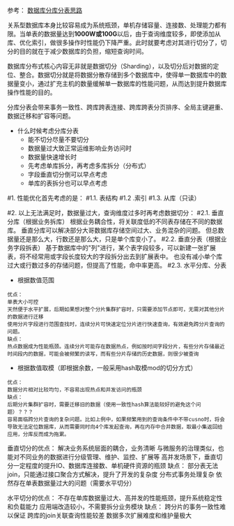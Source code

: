 参考：
[数据库分库分表思路](https://www.cnblogs.com/butterfly100/p/9034281.html)

关系型数据库本身比较容易成为系统瓶颈，单机存储容量、连接数、处理能力都有限。当单表的数据量达到**1000W或100G**以后，由于查询维度较多，即使添加从库、优化索引，做很多操作时性能仍下降严重。此时就要考虑对其进行切分了，切分的目的就在于减少数据库的负担，缩短查询时间。

数据库分布式核心内容无非就是数据切分（Sharding），以及切分后对数据的定位、整合。数据切分就是将数据分散存储到多个数据库中，使得单一数据库中的数据量变小，通过扩充主机的数量缓解单一数据库的性能问题，从而达到提升数据库操作性能的目的。

分库分表会带来事务一致性、跨库跨表连接、跨库跨表分页排序、全局主键避重、数据迁移和扩容等问题。
* 什么时候考虑分库分表
    * 能不切分尽量不要切分
    * 数据量过大致正常运维影响业务访问时
    * 数据量快速增长时
    * 先考虑单库拆分，再考虑多库拆分（分布式）
    * 字段垂直切分倒可以早点考虑
    * 单库的表拆分也可以早点考虑

#1. 性能优化首先考虑的是：
#1.1. 表结构
#1.2 .索引
#1.3. 从库（只读）

#2. 以上无法满足时，数据量过大，查询维度过多时再考虑数据切分：
#2.1. 垂直分库（根据业务拆库）
根据业务耦合性，将关联度低的不同表存储在不同的数据库。
垂直分库可以解决部分大哥数据库存储空间过大、业务混杂的问题。
但总数据量还是那么大，行数还是那么大，只是单个库变小了。
#2.2. 垂直分表（根据业务字段拆表）
基于数据库中的"列"进行，某个表字段较多，可以新建一张扩展表，将不经常用或字段长度较大的字段拆分出去到扩展表中。
也没有减小单个库过大或行数过多的存储问题，但提高了性能，命中率更高。
#2.3. 水平分库、分表
* 根据数值范围
```
优点：
单表大小可控
天然便于水平扩展，后期如果想对整个分片集群扩容时，只需要添加节点即可，无需对其他分片的数据进行迁移
使用分片字段进行范围查找时，连续分片可快速定位分片进行快速查询，有效避免跨分片查询的问题。
缺点：
热点数据成为性能瓶颈。连续分片可能存在数据热点，例如按时间字段分片，有些分片存储最近时间段内的数据，可能会被频繁的读写，而有些分片存储的历史数据，则很少被查询
```
* 根据数值取模（即根据余数，一般采用hash取模mod的切分方式）
```
优点：
数据分片相对比较均匀，不容易出现热点和并发访问的瓶颈
缺点：
后期分片集群扩容时，需要迁移旧的数据（使用一致性hash算法能较好的避免这个问题）？？？
容易面临跨分片查询的复杂问题。比如上例中，如果频繁用到的查询条件中不带cusno时，将会导致无法定位数据库，从而需要同时向4个库发起查询，再在内存中合并数据，取最小集返回给应用，分库反而成为拖累。
```

垂直切分的优点：
解决业务系统层面的耦合，业务清晰
与微服务的治理类似，也能对不同业务的数据进行分级管理、维护、监控、扩展等
高并发场景下，垂直切分一定程度的提升IO、数据库连接数、单机硬件资源的瓶颈
缺点：
部分表无法join，只能通过接口聚合方式解决，提升了开发的复杂度
分布式事务处理复杂
依然存在单表数据量过大的问题（需要水平切分）

水平切分的优点：
不存在单库数据量过大、高并发的性能瓶颈，提升系统稳定性和负载能力
应用端改造较小，不需要拆分业务模块
缺点：
跨分片的事务一致性难以保证
跨库的join关联查询性能较差
数据多次扩展难度和维护量极大